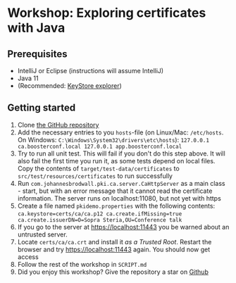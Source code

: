 # Workshop: Exploring certificates with Java

## Prerequisites

* IntelliJ or Eclipse (instructions will assume IntelliJ)
* Java 11
* (Recommended: [KeyStore explorer](https://keystore-explorer.org/))


## Getting started

1. Clone [the GitHub repository](https://github.com/jhannes/certificate-fun/)
2. Add the necessary entries to you `hosts`-file (on Linux/Mac: `/etc/hosts`. On Windows: `C:\Windows\System32\drivers\etc\hosts`):
   `127.0.0.1 ca.boosterconf.local
   127.0.0.1 app.boosterconf.local`
3. Try to run all unit test. This will fail if you don't do this step above. It will also fail the first time you run it, as some tests depend on local files. Copy the contents of `target/test-data/certificates` to `src/test/resources/certificates` to run successfully
4. Run `com.johannesbrodwall.pki.ca.server.CaHttpServer` as a main class - start, but with an error message that it cannot read the certificate information. The server runs on localhost:11080, but not yet with https
5. Create a file named `pkidemo.properties` with the following contents:
  `ca.keystore=certs/ca/ca.p12
   ca.create.ifMissing=true 
   ca.create.issuerDN=O=Sopra Steria,OU=Conference talk`
6. If you go to the server at [https://localhost:11443](localhost) you be warned about an untrusted server.
7. Locate `certs/ca/ca.crt` and install it *as a Trusted Root*. Restart the browser and try [https://localhost:11443](localhost) again. You should now get access
8. Follow the rest of the workshop in `SCRIPT.md`
9. Did you enjoy this workshop? Give the repository a star on [Github](https://github.com/jhannes/certificate-fun/)


